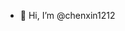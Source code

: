 - 👋 Hi, I’m @chenxin1212

<!---
chenxin1212/chenxin1212 is a ✨ special ✨ repository because its `README.md` (this file) appears on your GitHub profile.
You can click the Preview link to take a look at your changes.
--->
